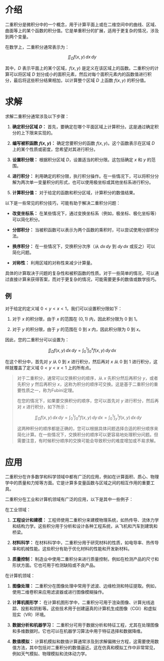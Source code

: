 # 介绍

二重积分是微积分中的一个概念，用于计算平面上或在二维空间中的曲线、区域、曲面等上的某个函数的积分值。它是单重积分的扩展，适用于更复杂的情况，涉及到两个变量。

在数学上，二重积分通常表示为：

$$
\iint_D f(x, y) \,dx \,dy
$$

其中，$D$ 表示平面上的某个区域，$f(x, y)$ 是定义在该区域上的函数。二重积分的计算可以将区域 $D$ 划分成小的面积元素，然后对每个面积元素内的函数值进行积分，最后将这些积分结果相加，以计算整个区域 $D$ 上函数 $f(x, y)$ 的积分值。

# 求解

求解二重积分通常涉及以下步骤：

1. **确定积分区域 $D$：** 首先，要确定在哪个平面区域上计算积分。这是通过确定积分的上下限来实现的。

2. **编写被积函数 $f(x, y)$：** 确定您要积分的函数 $f(x, y)$。这个函数表示在区域 $D$ 上的某个性质或密度，您希望对其进行积分。

3. **设置积分限：** 根据积分区域 $D$，设置适当的积分限。这包括确定 $x$ 和 $y$ 的范围。

4. **进行积分：** 利用确定的积分限，执行积分操作。在一些情况下，可以将积分分解为两次单一变量积分的形式，也可以使用极坐标或其他坐标系进行积分。

5. **计算积分值：** 对于给定的函数和积分区域，计算积分的数值结果。

以下是一些常见的积分技巧，可能有助于解决二重积分问题：

- **改变坐标系：** 在某些情况下，通过变换坐标系（例如，极坐标、极化坐标等）可以简化积分。

- **分部积分：** 当被积函数可以表示为两个函数的乘积时，可以尝试使用分部积分法。

- **换序积分：** 在一些情况下，交换积分次序（从 $dx\,dy$ 到 $dy\,dx$ 或反之）可以简化问题。

- **对称性：** 利用区域的对称性来减少计算量。

具体的计算取决于问题的复杂性和被积函数的性质。对于一些简单的情况，可以通过直接计算来获得答案，而对于更复杂的情况，可能需要更多的数值或数学技巧。

## 例

对于给定的定义域 $0 < y < x < 1$，我们可以设置积分限如下：

1. 对于 $x$ 的积分限，由于 $x$ 的范围在 $(0, 1)$ 内，因此积分限为 $0$ 到 $1$。

2. 对于 $y$ 的积分限，由于 $y$ 的范围在 $0$ 到 $x$ 内，因此积分限为 $0$ 到 $x$。

因此，您的二重积分可以设置为：

$$
\iint_D f(x, y) \,dx \,dy = \int_{0}^{1} \int_{0}^{x} f(x, y) \,dy \,dx
$$

在这个积分中，首先对 $y$ 从 $0$ 到 $x$ 进行积分，然后再对 $x$ 从 $0$ 到 $1$ 进行积分，这样就覆盖了定义域 $0 < y < x < 1$ 上的所有点。

>对于二重积分，通常可以交换积分的顺序，从 $x$ 先积分然后再积分 $y$，或者先积分 $y$ 然后再积分 $x$，这称为积分的顺序可交换。这是基于二重积分的重要性质之一，称为Fubini定理。
>
>在您的情况下，如果要交换积分的顺序，您可以首先对 $y$ 进行积分，然后再对 $x$ 进行积分，如下所示：
>
>$$
>\iint_D f(x, y) \,dx \,dy = \int_{0}^{1} \int_{0}^{x} f(x, y) \,dy \,dx = \int_{0}^{1} \int_{y}^{1} f(x, y) \,dx \,dy
>$$
>
>这两种积分的顺序都是正确的，您可以根据具体问题选择合适的积分顺序来简化计算。在一些情况下，交换积分的顺序可以更容易地处理积分问题。但需要注意，有时候积分顺序的交换可能会导致积分的难度增加或不易求解。

# 应用

二重积分在许多数学和科学领域中都有广泛的应用，例如在计算面积、质心、物理学中的质量和力矩等方面。它是计算多变量函数与区域之间的相互作用的重要工具。

二重积分在工业和计算机领域有广泛的应用，以下是其中一些例子：

在工业领域：

1. **工程设计和建模：** 工程师使用二重积分来建模物理系统，如热传导、流体力学和结构力学。这些积分用于分析和设计各种工程系统，从飞机和汽车到建筑和桥梁。

2. **材料科学：** 在材料科学中，二重积分用于研究材料的性质，如电导率、热传导率和机械性能。这些积分有助于优化材料的性能和开发新材料。

3. **质量控制：** 制造业中使用二重积分来进行质量控制，例如在检测产品的尺寸和形状方面。它也可用于检测缺陷或不良产品。

在计算机领域：

1. **图像处理：** 二重积分在图像处理中常用于滤波、边缘检测和特征提取。例如，使用二维卷积来应用滤波器或进行图像模糊操作。

2. **计算机图形学：** 在计算机图形学中，二重积分可用于渲染图像、计算光线追踪、投影和阴影等。这些技术用于创建逼真的计算机生成图像（CGI）和虚拟现实（VR）环境。

3. **数据分析和机器学习：** 二重积分可用于数据分析和特征工程，尤其在处理图像和多维数据时。它也可以在机器学习算法中用于特征选择和数据降维。

4. **数值模拟：** 计算机模拟和数值计算通常涉及到求解偏微分方程，这需要使用数值方法，其中包括对二重积分的数值逼近。这在仿真和模拟工作中非常常见，例如天气模拟、物理模拟和流体动力学。

